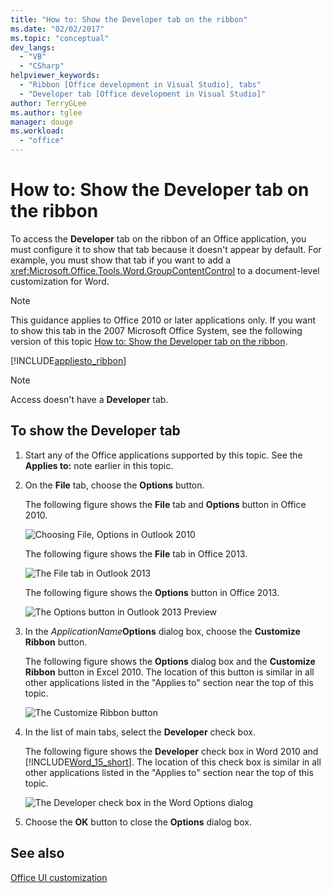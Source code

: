 ```yaml
---
title: "How to: Show the Developer tab on the ribbon"
ms.date: "02/02/2017"
ms.topic: "conceptual"
dev_langs: 
  - "VB"
  - "CSharp"
helpviewer_keywords: 
  - "Ribbon [Office development in Visual Studio], tabs"
  - "Developer tab [Office development in Visual Studio]"
author: TerryGLee
ms.author: tglee
manager: douge
ms.workload: 
  - "office"
---
```

# How to: Show the Developer tab on the ribbon
  To access the **Developer** tab on the ribbon of an Office application, you must configure it to show that tab because it doesn't appear by default. For example, you must show that tab if you want to add a <xref:Microsoft.Office.Tools.Word.GroupContentControl> to a document-level customization for Word.  
  
> [!NOTE]  
>  This guidance applies to Office 2010 or later applications only. If you want to show this tab in the 2007 Microsoft Office System, see the following version of this topic [How to: Show the Developer tab on the ribbon](https://web.archive.org/web/20140303033431/msdn.microsoft.com/library/bb608625(v=vs.90).aspx
).  
  
 [!INCLUDE[appliesto_ribbon](../vsto/includes/appliesto-ribbon-md.md)]  
  
> [!NOTE]  
>  Access doesn't have a **Developer** tab.  
  
## To show the Developer tab  
  
1.  Start any of the Office applications supported by this topic. See the **Applies to:** note earlier in this topic.  
  
2.  On the **File** tab, choose the **Options** button.  
  
     The following figure shows the **File** tab and **Options** button in Office 2010.  
  
     ![Choosing File, Options in Outlook 2010](../vsto/media/vsto-office-file-tab.png "Choosing File, Options in Outlook 2010")  
  
     The following figure shows the **File** tab in Office 2013.  
  
     ![The File tab in Outlook 2013](../vsto/media/vsto-office2013-filetab.png "The File tab in Outlook 2013")  
  
     The following figure shows the **Options** button in Office 2013.  
  
     ![The Options button in Outlook 2013 Preview](../vsto/media/vsto-office2013-optionsbutton.png "The Options button in Outlook 2013 Preview")  
  
3.  In the _ApplicationName_**Options** dialog box, choose the **Customize Ribbon** button.  
  
     The following figure shows the **Options** dialog box and the **Customize Ribbon** button in Excel 2010. The location of this button is similar in all other applications listed in the "Applies to" section near the top of this topic.  
  
     ![The Customize Ribbon button](../vsto/media/vsto-office2010-customizeribbonbutton.png "The Customize Ribbon button")  
  
4.  In the list of main tabs, select the **Developer** check box.  
  
     The following figure shows the **Developer** check box in Word 2010 and [!INCLUDE[Word_15_short](../vsto/includes/word-15-short-md.md)]. The location of this check box is similar in all other applications listed in the "Applies to" section near the top of this topic.  
  
     ![The Developer check box in the Word Options dialog](../vsto/media/vsto-office2010-developercheckbox.png "The Developer check box in the Word Options dialog")  
  
5.  Choose the **OK** button to close the **Options** dialog box.  
  
## See also  
 [Office UI customization](../vsto/office-ui-customization.md)  
